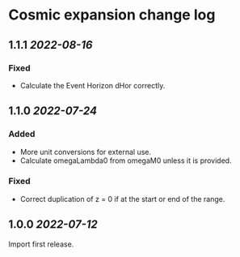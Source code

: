 # Cosmic expansion change log

## 1.1.1 _2022-08-16_

### Fixed

- Calculate the Event Horizon dHor correctly.

## 1.1.0 _2022-07-24_

### Added

- More unit conversions for external use.
- Calculate omegaLambda0 from omegaM0 unless it is provided.

### Fixed

- Correct duplication of z = 0 if at the start or end of the range.

## 1.0.0 _2022-07-12_

Import first release.
